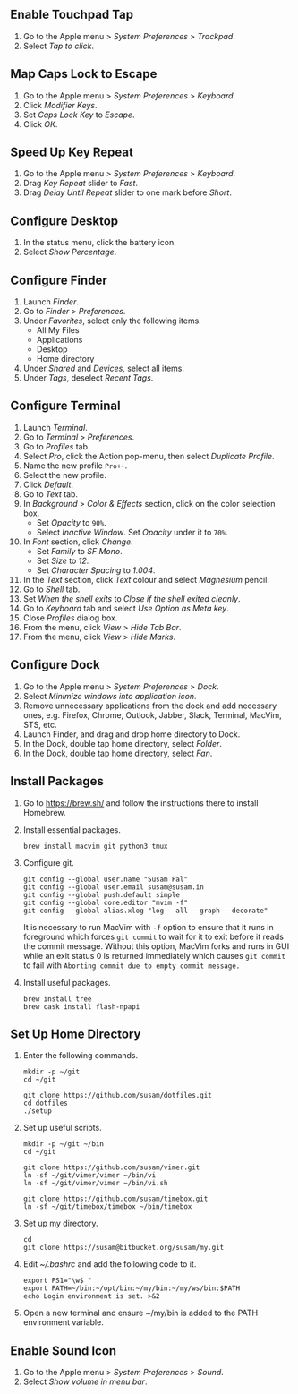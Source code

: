 Enable Touchpad Tap
-------------------
 1. Go to the Apple menu > *System Preferences* > *Trackpad*.
 2. Select *Tap to click*.


Map Caps Lock to Escape
-----------------------
 1. Go to the Apple menu > *System Preferences* > *Keyboard*.
 2. Click *Modifier Keys*.
 3. Set *Caps Lock Key* to *Escape*.
 4. Click *OK*.


Speed Up Key Repeat
-------------------
 1. Go to the Apple menu > *System Preferences* > *Keyboard*.
 2. Drag *Key Repeat* slider to *Fast*.
 3. Drag *Delay Until Repeat* slider to one mark before *Short*.


Configure Desktop
-----------------
 1. In the status menu, click the battery icon.
 2. Select *Show Percentage*.


Configure Finder
----------------
 1. Launch *Finder*.
 2. Go to *Finder* > *Preferences*.
 3. Under *Favorites*, select only the following items.
      - All My Files
      - Applications
      - Desktop
      - Home directory
 4. Under *Shared* and *Devices*, select all items.
 5. Under *Tags*, deselect *Recent Tags*.


Configure Terminal
------------------
 1. Launch *Terminal*.
 2. Go to *Terminal* > *Preferences*.
 3. Go to *Profiles* tab.
 4. Select *Pro*, click the Action pop-menu, then select *Duplicate Profile*.
 5. Name the new profile `Pro++`.
 6. Select the new profile.
 7. Click *Default*.
 8. Go to *Text* tab.
 9. In *Background* > *Color & Effects* section, click on the color
    selection box.
      - Set *Opacity* to `90%`.
      - Select *Inactive Window*. Set *Opacity* under it to `70%`.
10. In *Font* section, click *Change*.
      - Set *Family* to *SF Mono*.
      - Set *Size* to *12*.
      - Set *Character Spacing* to *1.004*.
11. In the *Text* section, click *Text* colour and select *Magnesium* pencil.
12. Go to *Shell* tab.
13. Set *When the shell exits* to *Close if the shell exited cleanly*.
14. Go to *Keyboard* tab and select *Use Option as Meta key*.
15. Close *Profiles* dialog box.
16. From the menu, click *View* > *Hide Tab Bar*.
17. From the menu, click *View* > *Hide Marks*.


Configure Dock
--------------
 1. Go to the Apple menu > *System Preferences* > *Dock*.
 2. Select *Minimize windows into application icon*.
 3. Remove unnecessary applications from the dock and add necessary ones,
    e.g. Firefox, Chrome, Outlook, Jabber, Slack, Terminal, MacVim,
    STS, etc.
 4. Launch Finder, and drag and drop home directory to Dock.
 5. In the Dock, double tap home directory, select *Folder*.
 6. In the Dock, double tap home directory, select *Fan*.


Install Packages
----------------
 1. Go to https://brew.sh/ and follow the instructions there to install
    Homebrew.

 2. Install essential packages.

        brew install macvim git python3 tmux

 3. Configure git.

        git config --global user.name "Susam Pal"
        git config --global user.email susam@susam.in
        git config --global push.default simple
        git config --global core.editor "mvim -f"
        git config --global alias.xlog "log --all --graph --decorate"

    It is necessary to run MacVim with `-f` option to ensure that it
    runs in foreground which forces `git commit` to wait for it to exit
    before it reads the commit message. Without this option, MacVim
    forks and runs in GUI while an exit status 0 is returned
    immediately which causes `git commit` to fail with
    `Aborting commit due to empty commit message.`

 4. Install useful packages.

        brew install tree
        brew cask install flash-npapi


Set Up Home Directory
---------------------
 1. Enter the following commands.

        mkdir -p ~/git
        cd ~/git

        git clone https://github.com/susam/dotfiles.git
        cd dotfiles
        ./setup

 2. Set up useful scripts.

        mkdir -p ~/git ~/bin
        cd ~/git

        git clone https://github.com/susam/vimer.git
        ln -sf ~/git/vimer/vimer ~/bin/vi
        ln -sf ~/git/vimer/vimer ~/bin/vi.sh

        git clone https://github.com/susam/timebox.git
        ln -sf ~/git/timebox/timebox ~/bin/timebox

 3. Set up my directory.

        cd
        git clone https://susam@bitbucket.org/susam/my.git

 4. Edit *~/.bashrc* and add the following code to it.

        export PS1="\w$ "
        export PATH=~/bin:~/opt/bin:~/my/bin:~/my/ws/bin:$PATH
        echo Login environment is set. >&2

 5. Open a new terminal and ensure ~/my/bin is added to the PATH
    environment variable.


Enable Sound Icon
-----------------
 1. Go to the Apple menu > *System Preferences* > *Sound*.
 2. Select *Show volume in menu bar*.
